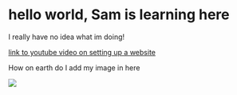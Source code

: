 <html>

<h1>hello world, Sam is learning here</h1>
  <p>I really have no idea what im doing!</p>
    <a href="https://www.youtube.com/watch?v=NQP89ish9t8">link to youtube video on setting up a website</a>
    
  <p>How on earth do I add my image in here</p>
  
  <img src="[C:/Users/samue/Downloads/20220401_230624.jpg](https://github.com/SamuelWindebank/SamuelWindebank.github.io/blob/main/20220401_230624.jpg)">
  
